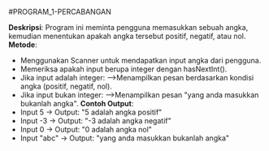 #PROGRAM_1-PERCABANGAN

**Deskripsi**: Program ini meminta pengguna memasukkan sebuah angka, kemudian menentukan apakah angka tersebut positif, negatif, atau nol.
**Metode**:
- Menggunakan Scanner untuk mendapatkan input angka dari pengguna.
- Memeriksa apakah input berupa integer dengan hasNextInt().
- Jika input adalah integer:
-->Menampilkan pesan berdasarkan kondisi angka (positif, negatif, nol).
- Jika input bukan integer:
-->Menampilkan pesan "yang anda masukkan bukanlah angka".
**Contoh Output**:
- Input 5 -> Output: "5 adalah angka positif"
- Input -3 -> Output: "-3 adalah angka negatif"
- Input 0 -> Output: "0 adalah angka nol"
- Input "abc" -> Output: "yang anda masukkan bukanlah angka"